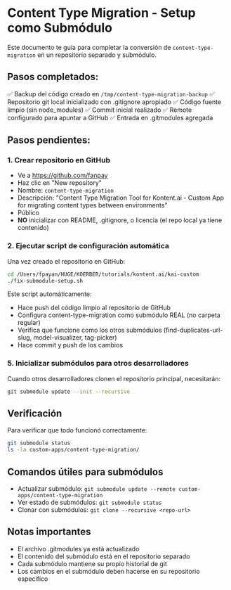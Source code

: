 # Content Type Migration - Setup como Submódulo

Este documento te guía para completar la conversión de `content-type-migration` en un repositorio separado y submódulo.

## Pasos completados:
✅ Backup del código creado en `/tmp/content-type-migration-backup`
✅ Repositorio git local inicializado con .gitignore apropiado
✅ Código fuente limpio (sin node_modules)
✅ Commit inicial realizado
✅ Remote configurado para apuntar a GitHub
✅ Entrada en .gitmodules agregada

## Pasos pendientes:

### 1. Crear repositorio en GitHub
- Ve a https://github.com/fanpay
- Haz clic en "New repository"
- Nombre: `content-type-migration`
- Descripción: "Content Type Migration Tool for Kontent.ai - Custom App for migrating content types between environments"
- Público
- **NO** inicializar con README, .gitignore, o licencia (el repo local ya tiene contenido)

### 2. Ejecutar script de configuración automática
Una vez creado el repositorio en GitHub:
```bash
cd /Users/fpayan/HUGE/KOERBER/tutorials/kontent.ai/kai-custom
./fix-submodule-setup.sh
```

Este script automáticamente:
- Hace push del código limpio al repositorio de GitHub
- Configura content-type-migration como submódulo REAL (no carpeta regular)
- Verifica que funcione como los otros submódulos (find-duplicates-url-slug, model-visualizer, tag-picker)
- Hace commit y push de los cambios

### 5. Inicializar submódulos para otros desarrolladores
Cuando otros desarrolladores clonen el repositorio principal, necesitarán:
```bash
git submodule update --init --recursive
```

## Verificación
Para verificar que todo funcionó correctamente:
```bash
git submodule status
ls -la custom-apps/content-type-migration/
```

## Comandos útiles para submódulos
- Actualizar submódulo: `git submodule update --remote custom-apps/content-type-migration`
- Ver estado de submódulos: `git submodule status`
- Clonar con submódulos: `git clone --recursive <repo-url>`

## Notas importantes
- El archivo .gitmodules ya está actualizado
- El contenido del submódulo está en el repositorio separado
- Cada submódulo mantiene su propio historial de git
- Los cambios en el submódulo deben hacerse en su repositorio específico
